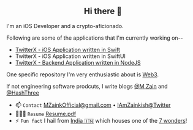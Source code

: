 <!--
**m-zaink/m-zaink** is a ✨ _special_ ✨ repository because its `README.md` (this file) appears on your GitHub profile.
-->
<h2 align="center">Hi there 👋</h2>

I'm an iOS Developer and a crypto-aficionado.

Following are some of the applications that I'm currently working on--
- [TwitterX - iOS Application written in Swift](https://github.com/m-zaink/TonyStark)
- TwitterX - iOS Application written in SwiftUI
- [TwitterX - Backend Application written in NodeJS](https://github.com/m-zaink/NickFury)

One specific repository I'm very enthusiastic about is [Web3](https://github.com/m-zaink/Web3).

If not engineering software prodcuts, I write blogs [@M Zain](https://medium.com/m-zain) and [@HashThree](https://medium.com/hashthree)

- 📫 `Contact` [MZainkOfficial@gmail.com](mailto:mzainkofficial@gmail.com) • [IAmZainkish@Twitter](https://twitter.com/IAmZainkish)
- 🙋🏾‍♂️ `Resume` [Resume.pdf](https://github.com/m-zaink/m-zaink/raw/main/Resume.pdf)
- ⚡ `Fun fact` I hail from [India 🇮🇳](https://en.wikipedia.org/wiki/India) which houses one of the [7 wonders](https://en.wikipedia.org/wiki/Taj_Mahal)!
